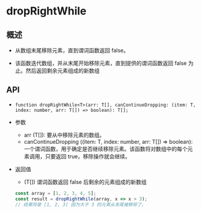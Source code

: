 # dropRightWhile

## 概述

+ 从数组末尾移除元素，直到谓词函数返回 false。

+ 该函数迭代数组，并从末尾开始移除元素，直到提供的谓词函数返回 false 为止。然后返回剩余元素组成的新数组

## API

+ `function dropRightWhile<T>(arr: T[], canContinueDropping: (item: T, index: number, arr: T[]) => boolean): T[];`


+ 参数

  + arr (T[]): 要从中移除元素的数组。
  + canContinueDropping ((item: T, index: number, arr: T[]) => boolean): 一个谓词函数，用于确定是否继续移除元素。该函数将对数组中的每个元素调用，只要返回 true，移除操作就会继续。

+ 返回值

  + (T[]) 谓词函数返回 false 后剩余的元素组成的新数组

  ```js
  const array = [1, 2, 3, 4, 5];
  const result = dropRightWhile(array, x => x > 3);
  // 结果将是 [1, 2, 3] 因为大于 3 的元素从末尾被移除了。
  ```
